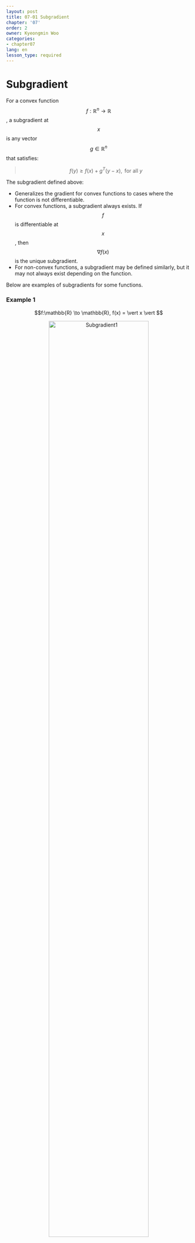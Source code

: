 ```yaml
---
layout: post
title: 07-01 Subgradient
chapter: '07'
order: 2
owner: Kyeongmin Woo
categories:
- chapter07
lang: en
lesson_type: required
---
```


# Subgradient

For a convex function $$f:\mathbb{R}^n \to \mathbb{R}$$, a subgradient at $$x$$ is any vector $$g \in \mathbb{R}^n$$ that satisfies:

> $$
\begin{equation}\label{subgradient}
f(y) \geq f(x) + g^T(y-x), \text{ for all } y
\end{equation}
$$

The subgradient defined above:

- Generalizes the gradient for convex functions to cases where the function is not differentiable.
- For convex functions, a subgradient always exists. If $$f$$ is differentiable at $$x$$, then $$\nabla f(x)$$ is the unique subgradient.
- For non-convex functions, a subgradient may be defined similarly, but it may not always exist depending on the function.

Below are examples of subgradients for some functions.

### Example 1

<center>
$$f:\mathbb{R} \to \mathbb{R}, f(x) =  \vert x \vert $$
</center>

<figure class="image" style="align: center;">
<p align="center">
  <img src="{{ site.baseurl  }}/img/chapter_img/chapter07/07_01_subgrad-1.png" alt="Subgradient1" width="80%" height="80%">
</p>
  <figcaption style="text-align: center;">$$\text{[Fig 1] Subgradient of } f(x)= \vert x \vert \text{ [3]}$$</figcaption>
</figure>

- For $$x \neq 0$$, $$ \vert y \vert \geq \vert x \vert + g^T(y-x)$$ must hold. That is,

$$ \vert y \vert - g^Ty \geq \vert x \vert - g^Tx $$. If $$ \vert x \vert - g^Tx = 0 $$, i.e., $$g=\text{sign}(x)$$, then the condition holds for all $$y$$. Thus, $$g=\text{sign}(x)$$ ([Wikipedia: Sign function](https://en.wikipedia.org/wiki/Sign_function)).
- For $$x=0$$, $$ \vert y \vert \geq g^Ty $$ must hold. Therefore, $$g \in [-1,1]$$.

### Example 2

<center>
$$f:\mathbb{R}^n \to \mathbb{R}, f(x) =  \| x \|_1$$ 
</center>

<figure class="image" style="align: center;">
<p align="center">
  <img src="{{ site.baseurl  }}/img/chapter_img/chapter07/07_01_subgrad-3.png" alt="Subgradient2" width="80%" height="80%">
</p>
  <figcaption style="text-align: center;">$$\text{[Fig 2] Subgradient of }f(x)= \| x \|_1\text{ [3]}$$</figcaption>
</figure>

At a point $$x=(x_1,x_2,\dots,x_n)$$,

- For $$x_i \neq 0, i \in \{1,2,\dots,n\}$$, since it is differentiable at $$x_i$$, we have $$g_i=\text{sign}(x_i)$$

- For $$x_i=0, i \in \{1,2,\dots,n\}$$, we have $$g_i \in [-1,1]$$


### Example3

<center>
$$f:\mathbb{R}^n \to \mathbb{R}, f(x) =  \vert x \vert _2$$
</center>

<figure class="image" style="align: center;">
<p align="center">
  <img src="{{ site.baseurl  }}/img/chapter_img/chapter07/07_01_subgrad-2.png" alt="Subgradient3" width="80%" height="80%">
</p>
  <figcaption style="text-align: center;">$$\text{[Fig 3] Subgradient of }f(x)= \vert x \vert _2\text{ [3]}$$</figcaption>
</figure>

- For $$x \neq 0$$, since it is differentiable, we have $$g=\nabla \sqrt{x^Tx} = \frac{1}{2}(x^Tx)^{-\frac{1}{2}} (2x) = \frac{x}{\vert x \vert _2}$$

- For $$x=0$$, we have $$ \vert y \vert _2 \geq g^Ty \Longrightarrow  \vert y \vert _2 \geq  \vert g \vert _2 \vert y \vert _2 \cos \theta$$. Therefore, $$g \in \{z: \vert z \vert _2 \leq 1 \}$$


### Example4

$$f(x) = \max f_1(x),f_2(x) $$, where $$f_1,f_2:\mathbb{R}^n \to \mathbb{R}$$ are both convex and differentiable functions.  

<figure class="image" style="align: center;">
<p align="center">
  <img src="{{ site.baseurl  }}/img/chapter_img/chapter07/07_01_subgrad-4.png" alt="Subgradient4" width="80%" height="80%">
</p>
  <figcaption style="text-align: center;">$$\text{[Fig 4] Subgradient of }f(x)=\max f_1(x),f_2(x) \text{ [3]}$$</figcaption>
</figure>

- For $$f_1(x) > f_2(x)$$, we have $$g = \nabla f_1(x)$$

- For $$f_1(x) < f_2(x)$$, we have $$g = \nabla f_2(x)$$

- For $$f_1(x) = f_2(x)$$, we have $$g \in \{\theta_1 \nabla f_1(x) + \theta_2 \nabla f_2(x): \theta_1 + \theta_2 = 1, \theta_1 \geq 0, \theta_2 \geq 0 \}$$  
